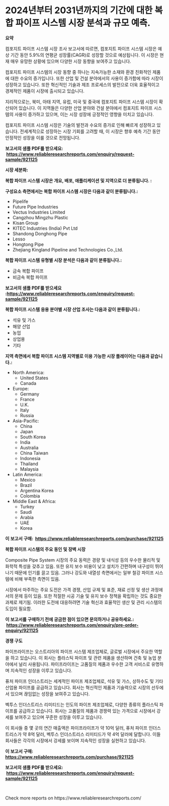 <p><h1>2024년부터 2031년까지의 기간에 대한 복합 파이프 시스템 시장 분석과 규모 예측.</h1></p><p><strong>요약</strong></p>
<p><p>컴포지트 파이프 시스템 시장 조사 보고서에 따르면, 컴포지트 파이프 시스템 시장은 예상 기간 동안 5.9%의 연평균 성장률(CAGR)로 성장할 것으로 예상됩니다. 이 시장은 현재 매우 유망한 상황에 있으며 다양한 시장 동향을 보여주고 있습니다.</p><p>컴포지트 파이프 시스템의 시장 동향 중 하나는 지속가능한 소재와 환경 친화적인 제품에 대한 수요의 증가입니다. 또한 산업 및 건설 분야에서의 사용이 증가함에 따라 시장이 성장하고 있습니다. 또한 혁신적인 기술과 제조 프로세스의 발전으로 더욱 효율적이고 경제적인 제품이 시장에 출시되고 있습니다.</p><p>지리적으로는, 북미, 아태 지역, 유럽, 미국 및 중국에 컴포지트 파이프 시스템 시장이 확산되어 있습니다. 이 지역들은 다양한 산업 분야와 건설 분야에서 컴포지트 파이프 시스템의 사용이 증가하고 있으며, 이는 시장 성장에 긍정적인 영향을 미치고 있습니다.</p><p>컴포지트 파이프 시스템 시장은 기술의 발전과 수요의 증가로 인해 빠르게 성장하고 있습니다. 전세계적으로 성장하는 시장 기회를 고려할 때, 이 시장은 향후 예측 기간 동안 안정적인 성장을 이룰 것으로 전망됩니다.</p></p>
<p><strong>보고서의 샘플 PDF를 받으세요: &nbsp;<a href="https://www.reliableresearchreports.com/enquiry/request-sample/921125">https://www.reliableresearchreports.com/enquiry/request-sample/921125</a></strong></p>
<p><strong>시장 세분화:</strong></p>
<p><strong> 복합 파이프 시스템 시장은 개요, 배포, 애플리케이션 및 지역으로 더 분류됩니다. :</strong></p>
<p><strong>구성요소 측면에서는 복합 파이프 시스템 시장은 다음과 같이 분류됩니다.:</strong></p>
<p><ul><li>Pipelife</li><li>Future Pipe Industries</li><li>Vectus Industries Limited</li><li>Cangzhou Mingzhu Plastic</li><li>Kisan Group</li><li>KITEC Industries (India) Pvt Ltd</li><li>Shandong Donghong Pipe</li><li>Lesso</li><li>Hongtong Pipe</li><li>Zhejiang Kingland Pipeline and Technologies Co.,Ltd.</li></ul></p>
<p><strong> 복합 파이프 시스템 유형별 시장 분석은 다음과 같이 분류됩니다.:</strong></p>
<p><ul><li>금속 복합 파이프</li><li>비금속 복합 파이프</li></ul></p>
<p><strong>보고서의 샘플 PDF를 받으세요 :<a href="https://www.reliableresearchreports.com/enquiry/request-sample/921125">https://www.reliableresearchreports.com/enquiry/request-sample/921125</a></strong></p>
<p><strong> 복합 파이프 시스템 응용 분야별 시장 산업 조사는 다음과 같이 분류됩니다.:</strong></p>
<p><ul><li>석유 및 가스</li><li>해양 산업</li><li>농업</li><li>상업용</li><li>기타</li></ul></p>
<p><strong>지역 측면에서 복합 파이프 시스템 지역별로 이용 가능한 시장 플레이어는 다음과 같습니다.:</strong></p>
<p><ul>
    <li>
        North America:
        <ul>
            <li>United States</li>
            <li>Canada</li>
        </ul>
    </li>
    <li>
        Europe:
        <ul>
            <li>Germany</li>
            <li>France</li>
            <li>U.K.</li>
            <li>Italy</li>
            <li>Russia</li>
        </ul>
    </li>
    <li>
        Asia-Pacific:
        <ul>
            <li>China</li>
            <li>Japan</li>
            <li>South Korea</li>
            <li>India</li>
            <li>Australia</li>
            <li>China Taiwan</li>
            <li>Indonesia</li>
            <li>Thailand</li>
            <li>Malaysia</li>
        </ul>
    </li>
    <li>
        Latin America:
        <ul>
            <li>Mexico</li>
            <li>Brazil</li>
            <li>Argentina Korea</li>
            <li>Colombia</li>
        </ul>
    </li>
    <li>
        Middle East & Africa:
        <ul>
            <li>Turkey</li>
            <li>Saudi</li>
            <li>Arabia</li>
            <li>UAE</li>
            <li>Korea</li>
        </ul>
    </li>
    </ul></p>
<p><strong>이 보고서 구매: &nbsp;<a href="https://www.reliableresearchreports.com/purchase/921125">https://www.reliableresearchreports.com/purchase/921125</a></strong></p>
<p><strong>복합 파이프 시스템의 주요 동인 및 장벽 시장</strong></p>
<p><p>Composite Pipe System 시장의 주요 동력은 경량 및 내식성 등의 우수한 물리적 및 화학적 특성을 갖추고 있음. 또한 유지 보수 비용이 낮고 설치가 간편하며 내구성이 뛰어나기 때문에 인기를 끌고 있음. 그러나 강도와 내열성 측면에서는 일부 철강 파이프 시스템에 비해 부족한 측면이 있음. </p><p>시장에서 마주하는 주요 도전은 가격 경쟁, 산업 규제 및 표준, 재료 선정 및 생산 과정에서의 문제 등이 있음. 또한 적절한 시공 기술 및 유지 보수 정책을 확립하는 것도 중요한 과제로 제기됨. 이러한 도전에 대응하려면 기술 혁신과 효율적인 생산 및 관리 시스템의 도입이 필요함.</p></p>
<p><strong>이 보고서를 구매하기 전에 궁금한 점이 있으면 문의하거나 공유하세요.: &nbsp;<a href="https://www.reliableresearchreports.com/enquiry/pre-order-enquiry/921125">https://www.reliableresearchreports.com/enquiry/pre-order-enquiry/921125</a></strong></p>
<p><strong>경쟁 구도</strong></p>
<p><p>파이프라이프는 오스트리아의 파이프 시스템 제조업체로, 글로벌 시장에서 주요한 역할을 하고 있습니다. 이 회사는 플라스틱 파이프 및 관련 제품을 생산하며 건축 및 농업 분야에서 널리 사용됩니다. 파이프라이프는 고품질의 제품과 우수한 고객 서비스로 유명하며 지속적인 성장을 이루고 있습니다.</p><p>퓨처 파이프 인더스트리는 세계적인 파이프 제조업체로, 석유 및 가스, 상하수도 및 기타 산업용 파이프를 공급하고 있습니다. 회사는 혁신적인 제품과 기술력으로 시장의 선두에 서 있으며 끊임없는 성장을 보여주고 있습니다.</p><p>벡투스 인더스트리스 리미티드는 인도의 파이프 제조업체로, 다양한 종류의 플라스틱 파이프를 공급하고 있습니다. 회사는 고품질의 제품과 경쟁력 있는 가격으로 시장에서 강세를 보여주고 있으며 꾸준한 성장을 이루고 있습니다.</p><p>이 회사들 중 몇 곳의 연간 매출액은 파이프라이프가 약 10억 달러, 퓨처 파이프 인더스트리스가 약 8억 달러, 벡투스 인더스트리스 리미티드가 약 4억 달러에 달합니다. 이들 회사들은 각각의 시장에서 강세를 보이며 지속적인 성장을 실현하고 있습니다.</p></p>
<p><strong>이 보고서 구매: &nbsp; <a href="https://www.reliableresearchreports.com/purchase/921125">https://www.reliableresearchreports.com/purchase/921125</a></strong></p>
<p><strong>보고서의 샘플 PDF를 받으세요: &nbsp;<a href="https://www.reliableresearchreports.com/enquiry/request-sample/921125">https://www.reliableresearchreports.com/enquiry/request-sample/921125</a></strong><strong></strong></p>
<p>&nbsp;</p>
<p>Check more reports on https://www.reliableresearchreports.com/</p>
